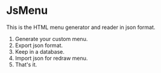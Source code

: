 # JsMenu
This is the HTML menu generator and reader in json format.
1. Generate your custom menu.
2. Export json format.
3. Keep in a database.
4. Import json for redraw menu.
5. That's it.